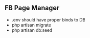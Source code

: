 ## FB Page Manager


* .env should have proper binds to DB
* php artisan migrate
* php artisan db:seed
